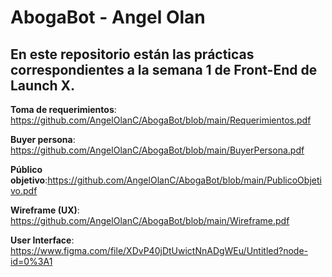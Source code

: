 # AbogaBot - Angel Olan

## En este repositorio están las prácticas correspondientes a la semana 1 de Front-End de Launch X.

**Toma de requerimientos**: https://github.com/AngelOlanC/AbogaBot/blob/main/Requerimientos.pdf

**Buyer persona**: https://github.com/AngelOlanC/AbogaBot/blob/main/BuyerPersona.pdf

**Público objetivo**:https://github.com/AngelOlanC/AbogaBot/blob/main/PublicoObjetivo.pdf

**Wireframe (UX)**: https://github.com/AngelOlanC/AbogaBot/blob/main/Wireframe.pdf

**User Interface**: https://www.figma.com/file/XDvP40jDtUwictNnADgWEu/Untitled?node-id=0%3A1
